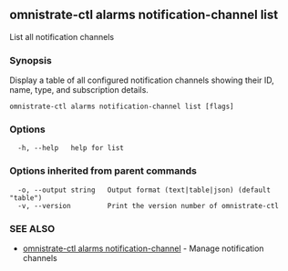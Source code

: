 ## omnistrate-ctl alarms notification-channel list

List all notification channels

### Synopsis

Display a table of all configured notification channels showing their ID, name, type, and subscription details.

```
omnistrate-ctl alarms notification-channel list [flags]
```

### Options

```
  -h, --help   help for list
```

### Options inherited from parent commands

```
  -o, --output string   Output format (text|table|json) (default "table")
  -v, --version         Print the version number of omnistrate-ctl
```

### SEE ALSO

- [omnistrate-ctl alarms notification-channel](omnistrate-ctl_alarms_notification-channel.md) - Manage notification channels
